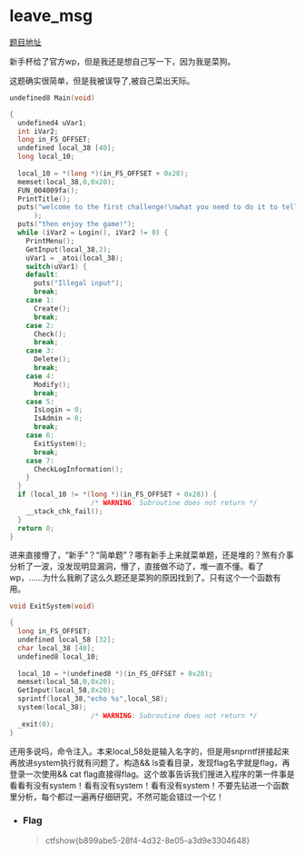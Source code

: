 # leave_msg

[题目地址](https://ctf.show/challenges#leave_msg-3832)

新手杯给了官方wp，但是我还是想自己写一下，因为我是菜狗。

这题确实很简单，但是我被误导了,被自己菜出天际。

```c
undefined8 Main(void)

{
  undefined4 uVar1;
  int iVar2;
  long in_FS_OFFSET;
  undefined local_38 [40];
  long local_10;
  
  local_10 = *(long *)(in_FS_OFFSET + 0x28);
  memset(local_38,0,0x20);
  FUN_004009fa();
  PrintTitle();
  puts("welcome to the first challenge!\nwhat you need to do it to tell me something about youself!"
      );
  puts("then enjoy the game!");
  while (iVar2 = Login(), iVar2 != 0) {
    PrintMenu();
    GetInput(local_38,2);
    uVar1 = _atoi(local_38);
    switch(uVar1) {
    default:
      puts("Illegal input");
      break;
    case 1:
      Create();
      break;
    case 2:
      Check();
      break;
    case 3:
      Delete();
      break;
    case 4:
      Modify();
      break;
    case 5:
      IsLogin = 0;
      IsAdmin = 0;
      break;
    case 6:
      ExitSystem();
      break;
    case 7:
      CheckLogInformation();
    }
  }
  if (local_10 != *(long *)(in_FS_OFFSET + 0x28)) {
                    /* WARNING: Subroutine does not return */
    __stack_chk_fail();
  }
  return 0;
}
```

进来直接懵了，“新手”？“简单题”？哪有新手上来就菜单题，还是堆的？煞有介事分析了一波，没发现明显漏洞，懵了，直接做不动了，堆一直不懂。看了wp，……为什么我刷了这么久题还是菜狗的原因找到了。只有这个一个函数有用。

```c
void ExitSystem(void)

{
  long in_FS_OFFSET;
  undefined local_58 [32];
  char local_38 [40];
  undefined8 local_10;
  
  local_10 = *(undefined8 *)(in_FS_OFFSET + 0x28);
  memset(local_58,0,0x20);
  GetInput(local_58,0x20);
  sprintf(local_38,"echo %s",local_58);
  system(local_38);
                    /* WARNING: Subroutine does not return */
  _exit(0);
}
```

还用多说吗，命令注入。本来local_58处是输入名字的，但是用snprntf拼接起来再放进system执行就有问题了。构造&& ls查看目录，发现flag名字就是flag，再登录一次使用&& cat flag直接得flag。这个故事告诉我们搜进入程序的第一件事是看看有没有system！看有没有system！看有没有system！不要先钻进一个函数里分析，每个都过一遍再仔细研究，不然可能会错过一个亿！

- ### Flag
  > ctfshow{b899abe5-28f4-4d32-8e05-a3d9e3304648}